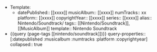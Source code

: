 - Template:
	- datePublished:: [[xxxx]]
	  musicAlbum:: [[xxxx]]
	  numTracks:: xx
	  platform:: [[xxxx]]
	  copyrightYear:: [[xxxx]]
	  series:: [[xxxx]]
	  alias:: Nintendo/Soundtrack/
	  tags:: [[Nintendo/Soundtrack]], [[MusicAlbum]]
	  template:: Nintendo Soundtrack
- {{query (page-tags [[nintendo/soundtrack]])}}
  query-properties:: [:datepublished :musicalbum :numtracks :platform :copyrightyear]
  collapsed:: true